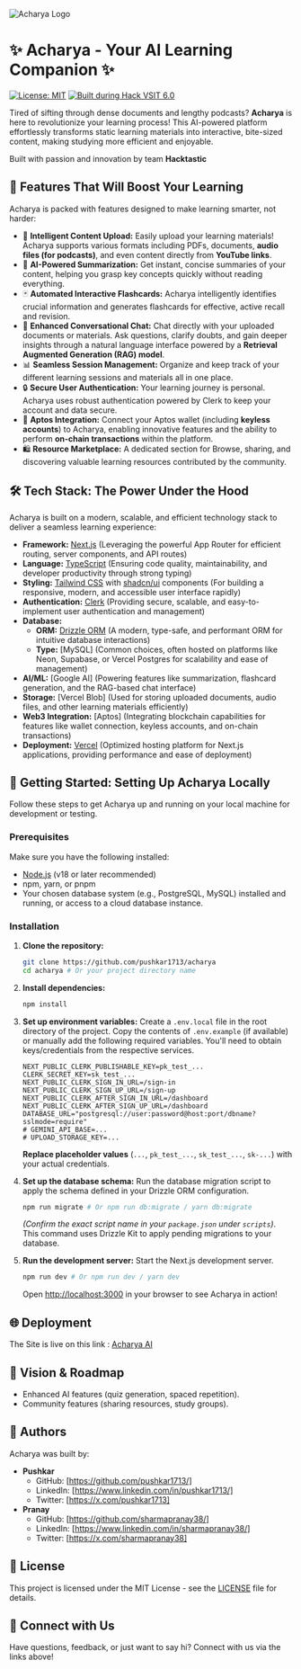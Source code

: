![Acharya Logo](assets/logo.png)
# ✨ Acharya - Your AI Learning Companion ✨

[![License: MIT](https://img.shields.io/badge/License-MIT-yellow.svg)](https://opensource.org/licenses/MIT)
[![Built during Hack VSIT 6.0](https://img.shields.io/badge/Built%20during-HackVSIT%206.0-%23ff69b4)](https://example.com/hacktastic2-link)

Tired of sifting through dense documents and lengthy podcasts? **Acharya** is here to revolutionize your learning process! This AI-powered platform effortlessly transforms static learning materials into interactive, bite-sized content, making studying more efficient and enjoyable.

Built with passion and innovation by team **Hacktastic**

## 🚀 Features That Will Boost Your Learning

Acharya is packed with features designed to make learning smarter, not harder:

- 🧠 **Intelligent Content Upload:** Easily upload your learning materials! Acharya supports various formats including PDFs, documents, **audio files (for podcasts)**, and even content directly from **YouTube links**.
- 📝 **AI-Powered Summarization:** Get instant, concise summaries of your content, helping you grasp key concepts quickly without reading everything.
- 🃏 **Automated Interactive Flashcards:** Acharya intelligently identifies crucial information and generates flashcards for effective, active recall and revision.
- 💬 **Enhanced Conversational Chat:** Chat directly with your uploaded documents or materials. Ask questions, clarify doubts, and gain deeper insights through a natural language interface powered by a **Retrieval Augmented Generation (RAG) model**.
- 📊 **Seamless Session Management:** Organize and keep track of your different learning sessions and materials all in one place.
- 🔒 **Secure User Authentication:** Your learning journey is personal. Acharya uses robust authentication powered by Clerk to keep your account and data secure.
- 🔗 **Aptos Integration:** Connect your Aptos wallet (including **keyless accounts**) to Acharya, enabling innovative features and the ability to perform **on-chain transactions** within the platform.
- 🛍️ **Resource Marketplace:** A dedicated section for Browse, sharing, and discovering valuable learning resources contributed by the community.

## 🛠️ Tech Stack: The Power Under the Hood

Acharya is built on a modern, scalable, and efficient technology stack to deliver a seamless learning experience:

- **Framework:** [Next.js](https://nextjs.org/) (Leveraging the powerful App Router for efficient routing, server components, and API routes)
- **Language:** [TypeScript](https://www.typescriptlang.org/) (Ensuring code quality, maintainability, and developer productivity through strong typing)
- **Styling:** [Tailwind CSS](https://tailwindcss.com/) with [shadcn/ui](https://ui.shadcn.com/) components (For building a responsive, modern, and accessible user interface rapidly)
- **Authentication:** [Clerk](https://clerk.com/) (Providing secure, scalable, and easy-to-implement user authentication and management)
- **Database:**
  - **ORM:** [Drizzle ORM](https://orm.drizzle.team/) (A modern, type-safe, and performant ORM for intuitive database interactions)
  - **Type:** [MySQL] (Common choices, often hosted on platforms like Neon, Supabase, or Vercel Postgres for scalability and ease of management)
- **AI/ML:** [Google AI] (Powering features like summarization, flashcard generation, and the RAG-based chat interface)
- **Storage:** [Vercel Blob] (Used for storing uploaded documents, audio files, and other learning materials efficiently)
- **Web3 Integration:** [Aptos] (Integrating blockchain capabilities for features like wallet connection, keyless accounts, and on-chain transactions)
- **Deployment:** [Vercel](https://vercel.com/) (Optimized hosting platform for Next.js applications, providing performance and ease of deployment)

## 🚀 Getting Started: Setting Up Acharya Locally

Follow these steps to get Acharya up and running on your local machine for development or testing.

### Prerequisites

Make sure you have the following installed:

- [Node.js](https://nodejs.org/en/download/) (v18 or later recommended)
- npm, yarn, or pnpm
- Your chosen database system (e.g., PostgreSQL, MySQL) installed and running, or access to a cloud database instance.

### Installation

1.  **Clone the repository:**

    ```bash
    git clone https://github.com/pushkar1713/acharya
    cd acharya # Or your project directory name
    ```

2.  **Install dependencies:**

    ```bash
    npm install

    ```

3.  **Set up environment variables:**
    Create a `.env.local` file in the root directory of the project. Copy the contents of `.env.example` (if available) or manually add the following required variables. You'll need to obtain keys/credentials from the respective services.

    ```env
    NEXT_PUBLIC_CLERK_PUBLISHABLE_KEY=pk_test_...
    CLERK_SECRET_KEY=sk_test_...
    NEXT_PUBLIC_CLERK_SIGN_IN_URL=/sign-in
    NEXT_PUBLIC_CLERK_SIGN_UP_URL=/sign-up
    NEXT_PUBLIC_CLERK_AFTER_SIGN_IN_URL=/dashboard
    NEXT_PUBLIC_CLERK_AFTER_SIGN_UP_URL=/dashboard
    DATABASE_URL="postgresql://user:password@host:port/dbname?sslmode=require"
    # GEMINI_API_BASE=...
    # UPLOAD_STORAGE_KEY=...
    ```

    **Replace placeholder values** (`...`, `pk_test_...`, `sk_test_...`, `sk-...`) with your actual credentials.

4.  **Set up the database schema:**
    Run the database migration script to apply the schema defined in your Drizzle ORM configuration.

    ```bash
    npm run migrate # Or npm run db:migrate / yarn db:migrate
    ```

    _(Confirm the exact script name in your `package.json` under `scripts`)_. This command uses Drizzle Kit to apply pending migrations to your database.

5.  **Run the development server:**
    Start the Next.js development server.

    ```bash
    npm run dev # Or npm run dev / yarn dev
    ```

    Open [http://localhost:3000](http://localhost:3000) in your browser to see Acharya in action!

## 🌐 Deployment

The Site is live on this link : [Acharya AI](www.acharya.studio)

## 🤔 Vision & Roadmap

- Enhanced AI features (quiz generation, spaced repetition).
- Community features (sharing resources, study groups).

## 👋 Authors

Acharya was built by:

- **Pushkar**
  - GitHub: [https://github.com/pushkar1713/]
  - LinkedIn: [https://www.linkedin.com/in/pushkar1713/]
  - Twitter: [https://x.com/pushkar1713]
- **Pranay**
  - GitHub: [https://github.com/sharmapranay38/]
  - LinkedIn: [https://www.linkedin.com/in/sharmapranay38/]
  - Twitter: [https://x.com/sharmapranay38]

## 📄 License

This project is licensed under the MIT License - see the [LICENSE](LICENSE) file for details.

## 📧 Connect with Us

Have questions, feedback, or just want to say hi? Connect with us via the links above!
